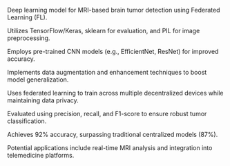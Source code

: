  Deep learning model for MRI-based brain tumor detection using Federated Learning (FL).
 
 Utilizes TensorFlow/Keras, sklearn for evaluation, and PIL for image preprocessing.
 
 Employs pre-trained CNN models (e.g., EfficientNet, ResNet) for improved accuracy.
 
 Implements data augmentation and enhancement techniques to boost model generalization.
 
 Uses federated learning to train across multiple decentralized devices while maintaining data
 privacy.
 
 Evaluated using precision, recall, and F1-score to ensure robust tumor classification.
 
 Achieves 92% accuracy, surpassing traditional centralized models (87%).
 
 Potential applications include real-time MRI analysis and integration into telemedicine
 platforms.
